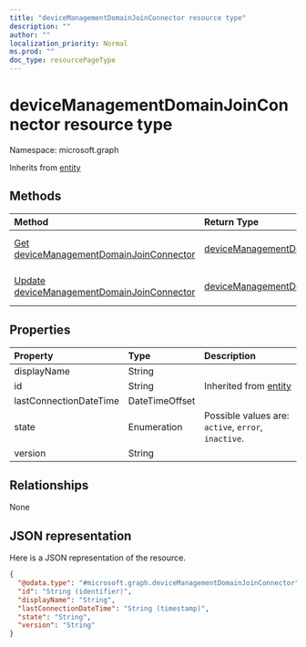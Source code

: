```yaml
---
title: "deviceManagementDomainJoinConnector resource type"
description: ""
author: ""
localization_priority: Normal
ms.prod: ""
doc_type: resourcePageType
---
```


# deviceManagementDomainJoinConnector resource type


Namespace: microsoft.graph




Inherits from [entity](../resources/entity.md)

## Methods
|Method|Return Type|Description|
|:---|:---|:---|
|[Get deviceManagementDomainJoinConnector](../api/devicemanagementdomainjoinconnector-get.md)|[deviceManagementDomainJoinConnector](../resources/devicemanagementdomainjoinconnector.md)|Read properties and relationships of the [deviceManagementDomainJoinConnector](../resources/devicemanagementdomainjoinconnector.md) object.|
|[Update deviceManagementDomainJoinConnector](../api/devicemanagementdomainjoinconnector-update.md)|[deviceManagementDomainJoinConnector](../resources/devicemanagementdomainjoinconnector.md)|Update the properties of a [deviceManagementDomainJoinConnector](../resources/devicemanagementdomainjoinconnector.md) object.|

## Properties
|Property|Type|Description|
|:---|:---|:---|
|displayName|String||
|id|String| Inherited from [entity](../resources/entity.md)|
|lastConnectionDateTime|DateTimeOffset||
|state|Enumeration| Possible values are: `active`, `error`, `inactive`.|
|version|String||

## Relationships
None

## JSON representation
Here is a JSON representation of the resource.
<!-- {
  "blockType": "resource",
  "keyProperty": "id",
  "@odata.type": "microsoft.graph.deviceManagementDomainJoinConnector",
  "baseType": "microsoft.graph.entity",
  "openType": false
}
-->
``` json
{
  "@odata.type": "#microsoft.graph.deviceManagementDomainJoinConnector",
  "id": "String (identifier)",
  "displayName": "String",
  "lastConnectionDateTime": "String (timestamp)",
  "state": "String",
  "version": "String"
}
```

